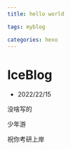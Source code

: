 ```yaml
---
title: hello world

tags: myblog

categories: hexo
---
```

# IceBlog

* 2022/22/15

没啥写的

少年游

祝你考研上岸
